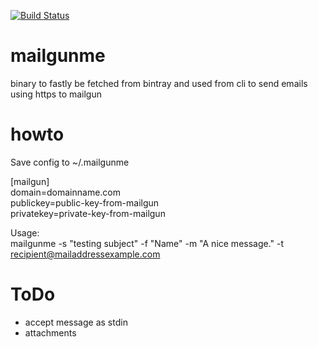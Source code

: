 [![Build Status](https://api.shippable.com/projects/564a2e221895ca4474239d2d/badge)](https://api.shippable.com/projects/564a2e221895ca4474239d2d/badge)


# mailgunme
binary to fastly be fetched from bintray and used from cli to send emails using https to mailgun

# howto
Save config to ~/.mailgunme

[mailgun]  
domain=domainname.com  
publickey=public-key-from-mailgun  
privatekey=private-key-from-mailgun   

Usage:  
mailgunme -s "testing subject" -f "Name" -m "A nice message." -t recipient@mailaddressexample.com

# ToDo
- accept message as stdin
- attachments
